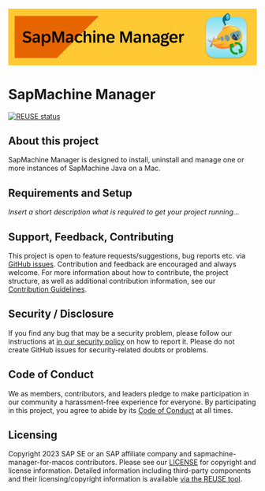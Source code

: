 ![](https://github.com/SAP/sapmachine-manager-for-macos/blob/main/readme_images/banner.png)

# SapMachine Manager

[![REUSE status](https://api.reuse.software/badge/github.com/SAP/sapmachine-manager-for-macos)](https://api.reuse.software/info/github.com/SAP/sapmachine-manager-for-macos)

## About this project

SapMachine Manager is designed to install, uninstall and manage one or more instances of SapMachine Java on a Mac.

## Requirements and Setup

*Insert a short description what is required to get your project running...*

## Support, Feedback, Contributing

This project is open to feature requests/suggestions, bug reports etc. via [GitHub issues](https://github.com/SAP/sapmachine-manager-for-macos/issues). Contribution and feedback are encouraged and always welcome. For more information about how to contribute, the project structure, as well as additional contribution information, see our [Contribution Guidelines](CONTRIBUTING.md).

## Security / Disclosure
If you find any bug that may be a security problem, please follow our instructions at [in our security policy](https://github.com/SAP/sapmachine-manager-for-macos/security/policy) on how to report it. Please do not create GitHub issues for security-related doubts or problems.

## Code of Conduct

We as members, contributors, and leaders pledge to make participation in our community a harassment-free experience for everyone. By participating in this project, you agree to abide by its [Code of Conduct](https://github.com/SAP/.github/blob/main/CODE_OF_CONDUCT.md) at all times.

## Licensing

Copyright 2023 SAP SE or an SAP affiliate company and sapmachine-manager-for-macos contributors. Please see our [LICENSE](LICENSE) for copyright and license information. Detailed information including third-party components and their licensing/copyright information is available [via the REUSE tool](https://api.reuse.software/info/github.com/SAP/sapmachine-manager-for-macos).
